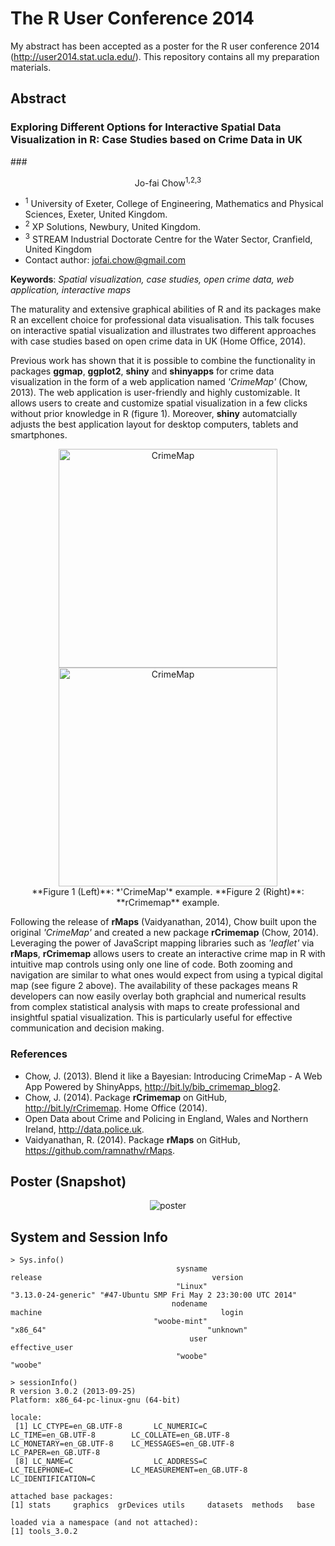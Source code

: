 The R User Conference 2014
==========

My abstract has been accepted as a poster for the R user conference 2014 (http://user2014.stat.ucla.edu/). This repository contains all my preparation materials.

## Abstract

### Exploring Different Options for Interactive Spatial Data Visualization in R: Case Studies based on Crime Data in UK

###<center>Jo-fai Chow<sup>1,2,3</sup></center>

- <sup>1</sup> University of Exeter, College of Engineering, Mathematics and Physical Sciences, Exeter, United Kingdom.
- <sup>2</sup> XP Solutions, Newbury, United Kingdom.
- <sup>3</sup> STREAM Industrial Doctorate Centre for the Water Sector, Cranfield, United Kingdom
- Contact author: [jofai.chow@gmail.com](mailto:jofai.chow@gmail.com)

**Keywords**: *Spatial visualization, case studies, open crime data, web application, interactive maps*

The maturality and extensive graphical abilities of R and its packages make R an excellent choice for professional data visualisation. This talk focuses on interactive spatial visualization and illustrates two different approaches with case studies based on open crime data in UK (Home Office, 2014).

Previous work has shown that it is possible to combine the functionality in packages **ggmap**, **ggplot2**, **shiny** and **shinyapps** for crime data visualization in the form of a web application named *'CrimeMap'* (Chow, 2013). The web application is user-friendly and highly customizable. It allows users to create and customize spatial visualization in a few clicks without prior knowledge in R (figure 1). Moreover, **shiny** automatcially adjusts the best application layout for desktop computers, tablets and smartphones.

<center>
<img src="http://i.imgur.com/CGX6hqx.jpg" alt="CrimeMap" width="350">
<img src="http://i.imgur.com/SJ1aa7w.jpg" alt="CrimeMap" width="350">
</center>

<center>**Figure 1 (Left)**: *'CrimeMap'* example. **Figure 2 (Right)**: **rCrimemap** example.</center>

Following the release of **rMaps** (Vaidyanathan, 2014), Chow built upon the original *'CrimeMap'* and created a new package **rCrimemap** (Chow, 2014). Leveraging the power of JavaScript mapping libraries such as *'leaflet'* via **rMaps**, **rCrimemap** allows users to create an interactive crime map in R with intuitive map controls using only one line of code. Both zooming and navigation are similar to what ones would expect from using a typical digital map (see figure 2 above).
The availability of these packages means R developers can now easily overlay both graphcial and numerical results from complex statistical analysis with maps to create professional and insightful spatial visualization. This is particularly useful for effective communication and decision making.

### References

- Chow, J. (2013). Blend it like a Bayesian: Introducing CrimeMap - A Web App Powered by ShinyApps, http://bit.ly/bib_crimemap_blog2.
- Chow, J. (2014). Package **rCrimemap** on GitHub, http://bit.ly/rCrimemap.
Home Office (2014).
- Open Data about Crime and Policing in England, Wales and Northern Ireland, http://data.police.uk.
- Vaidyanathan, R. (2014). Package **rMaps** on GitHub, https://github.com/ramnathv/rMaps.

## Poster (Snapshot)

<center>
<img src="http://i.imgur.com/EEfW8rM.jpg" alt="poster">
</center>


## System and Session Info

```
> Sys.info()
                                     sysname                                      release                                      version 
                                     "Linux"                          "3.13.0-24-generic" "#47-Ubuntu SMP Fri May 2 23:30:00 UTC 2014" 
                                    nodename                                      machine                                        login 
                                "woobe-mint"                                     "x86_64"                                    "unknown" 
                                        user                               effective_user 
                                     "woobe"                                      "woobe" 
```
```
> sessionInfo()
R version 3.0.2 (2013-09-25)
Platform: x86_64-pc-linux-gnu (64-bit)

locale:
 [1] LC_CTYPE=en_GB.UTF-8       LC_NUMERIC=C               LC_TIME=en_GB.UTF-8        LC_COLLATE=en_GB.UTF-8     LC_MONETARY=en_GB.UTF-8    LC_MESSAGES=en_GB.UTF-8    LC_PAPER=en_GB.UTF-8      
 [8] LC_NAME=C                  LC_ADDRESS=C               LC_TELEPHONE=C             LC_MEASUREMENT=en_GB.UTF-8 LC_IDENTIFICATION=C       

attached base packages:
[1] stats     graphics  grDevices utils     datasets  methods   base     

loaded via a namespace (and not attached):
[1] tools_3.0.2
```
